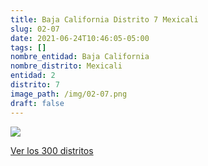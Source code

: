 ```yaml
---
title: Baja California Distrito 7 Mexicali
slug: 02-07
date: 2021-06-24T10:46:05-05:00
tags: []
nombre_entidad: Baja California
nombre_distrito: Mexicali
entidad: 2
distrito: 7
image_path: /img/02-07.png
draft: false
---
```


![](/img/02-07.png)

[Ver los 300 distritos](/docs/elecciones-2021)
